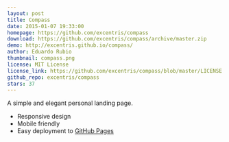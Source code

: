 ```yaml
---
layout: post
title: Compass
date: 2015-01-07 19:33:00
homepage: https://github.com/excentris/compass
download: https://github.com/excentris/compass/archive/master.zip
demo: http://excentris.github.io/compass/
author: Eduardo Rubio
thumbnail: compass.png
license: MIT License
license_link: https://github.com/excentris/compass/blob/master/LICENSE
github_repo: excentris/compass
stars: 37
---
```


A simple and elegant personal landing page.

* Responsive design
* Mobile friendly
* Easy deployment to [GitHub Pages](https://pages.github.com)
